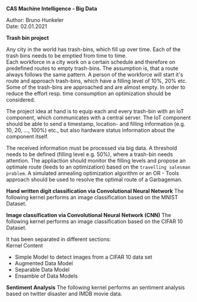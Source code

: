 **CAS Machine Intelligence - Big Data**

Author: Bruno Hunkeler  
Date:   02.01.2021

  **Trash bin project**

  Any city in the world has trash-bins, which fill up over time. Each of the trash bins needs to be emptied from time to time.   
  Each workforce in a city work on a certain schedule and therefore on predefined routes to empty trash-bins. The assumption is, 
  that a route always follows the same pattern. A person of the workforce will start it's route and approach trash-bins, which 
  have a filling level of 10%, 20% etc. Some of the trash-bins are approached and are almost empty. In order to reduce the effort 
  resp. time consumption an optimization should be considered.  

  The project idea at hand is to equip each and every trash-bin with an IoT component, which communicates with a central server. 
  The IoT component should be able to send a timestamp, location- and filling information (e.g. 10, 20, ..., 100%) etc., but also 
  hardware status information about the component itself. 

  The received information must be processed via big data. A threshold needs to be defined (filling level e.g. 50%), where a 
  trash-bin needs attention. The appliaction should monitor the filling levels and propose an optimale route (leeds to an optimization) 
  based on the `travelling salesman problem`. A simulated annealing optimization algorithm or an OR - Tools approach should be used 
  to resolve the optimal route of a Garbageman.  

**Hand written digit classification via Convolutional Neural Network** 
The following kernel performs an image classification based on the MNIST Dataset.

**Image classification via Convolutional Neural Network (CNN)**
The following kernel performs an image classification based on the CIFAR 10 Dataset. 

It has been separated in different sections:<br>
  Kernel Content
  - Simple Model to detect images from a CIFAR 10 data set
  - Augmented Data Model
  - Separable Data Model
  - Ensamble of Data Models

**Sentiment Analysis**
The following kernel performs an sentiment analysis based on twitter disaster and IMDB movie data.







